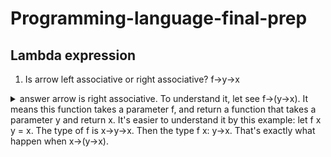 # Programming-language-final-prep

## Lambda expression
1. Is arrow left associative or right associative? f->y->x
<details>
  <summary>answer</summar>
    arrow is right associative. To understand it, let see f->(y->x). It means this function takes a parameter f, and return a function that takes a parameter y and return x. 
    It's easier to understand it by this example: 
    let f x y = x. The type of f is x->y->x. Then the type f x: y->x. That's exactly what happen when x->(y->x).
</details>
